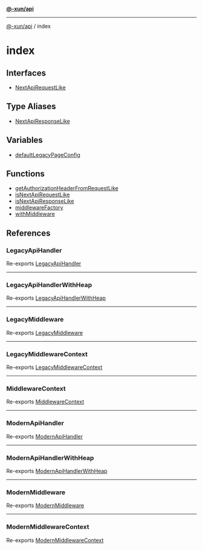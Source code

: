 [**@-xun/api**](../README.md)

***

[@-xun/api](../README.md) / index

# index

## Interfaces

- [NextApiRequestLike](interfaces/NextApiRequestLike.md)

## Type Aliases

- [NextApiResponseLike](type-aliases/NextApiResponseLike.md)

## Variables

- [defaultLegacyPageConfig](variables/defaultLegacyPageConfig.md)

## Functions

- [getAuthorizationHeaderFromRequestLike](functions/getAuthorizationHeaderFromRequestLike.md)
- [isNextApiRequestLike](functions/isNextApiRequestLike.md)
- [isNextApiResponseLike](functions/isNextApiResponseLike.md)
- [middlewareFactory](functions/middlewareFactory.md)
- [withMiddleware](functions/withMiddleware.md)

## References

### LegacyApiHandler

Re-exports [LegacyApiHandler](../types/type-aliases/LegacyApiHandler.md)

***

### LegacyApiHandlerWithHeap

Re-exports [LegacyApiHandlerWithHeap](../types/type-aliases/LegacyApiHandlerWithHeap.md)

***

### LegacyMiddleware

Re-exports [LegacyMiddleware](../types/type-aliases/LegacyMiddleware.md)

***

### LegacyMiddlewareContext

Re-exports [LegacyMiddlewareContext](../types/type-aliases/LegacyMiddlewareContext.md)

***

### MiddlewareContext

Re-exports [MiddlewareContext](../types/type-aliases/MiddlewareContext.md)

***

### ModernApiHandler

Re-exports [ModernApiHandler](../types/type-aliases/ModernApiHandler.md)

***

### ModernApiHandlerWithHeap

Re-exports [ModernApiHandlerWithHeap](../types/type-aliases/ModernApiHandlerWithHeap.md)

***

### ModernMiddleware

Re-exports [ModernMiddleware](../types/type-aliases/ModernMiddleware.md)

***

### ModernMiddlewareContext

Re-exports [ModernMiddlewareContext](../types/type-aliases/ModernMiddlewareContext.md)
